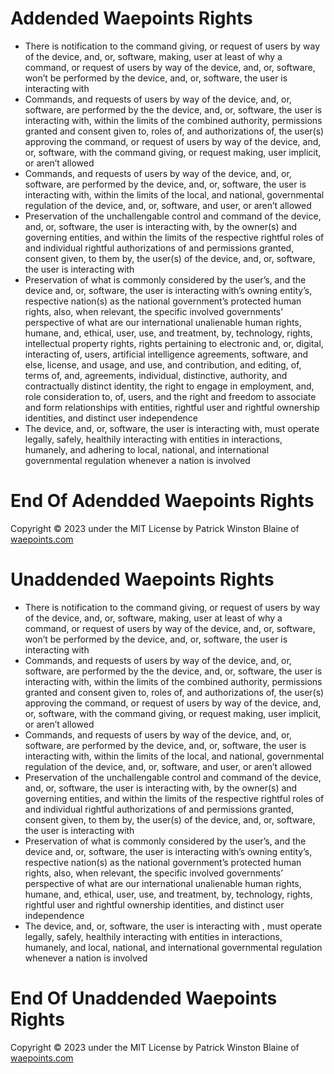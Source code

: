 # Addended Waepoints Rights

+ There is notification to the command giving, or request of users by way of the device, and, or, software, making, user at least of why a command, or request of users by way of the device, and, or, software, won’t be performed by the device, and, or, software, the user is interacting with
+ Commands, and requests of users by way of the device, and, or, software, are performed by the the device, and, or, software, the user is interacting with, within the limits of the combined authority, permissions granted and consent given to, roles of, and authorizations of, the user(s) approving the command, or request of users by way of the device, and, or, software, with the command giving, or request making, user implicit, or aren’t allowed
+ Commands, and requests of users by way of the device, and, or, software, are performed by the device, and, or, software, the user is interacting with, within the limits of the local, and national, governmental regulation of the device, and, or, software, and user, or aren’t allowed
+ Preservation of the unchallengable control and command of the device, and, or, software, the user is interacting with, by the owner(s) and governing entities, and within the limits of the respective rightful roles of and individual rightful authorizations of and permissions granted, consent given, to them by, the user(s) of the device, and, or, software, the user is interacting with
+ Preservation of what is commonly considered by the user’s, and the device and, or, software, the user is interacting with’s owning entity’s, respective nation(s) as the national government’s protected human rights, also, when relevant, the specific involved governments’ perspective of what are our international unalienable human rights, humane, and, ethical, user, use, and treatment, by, technology, rights, intellectual property rights, rights pertaining to electronic and, or, digital, interacting of, users, artificial intelligence agreements, software, and else, license, and usage, and use, and contribution, and editing, of, terms of, and, agreements, individual, distinctive, authority, and contractually distinct identity, the right to engage in employment, and, role consideration to, of, users, and the right and freedom to associate and form relationships with entities, rightful user and rightful ownership identities, and distinct user independence
+ The device, and, or, software, the user is interacting with, must operate legally, safely, healthily interacting with entities in interactions, humanely, and adhering to local, national, and international governmental regulation whenever a nation is involved

# End Of Adendded Waepoints Rights 

Copyright ©️ 2023 under the MIT License by Patrick Winston Blaine of [waepoints.com](https://www.waepoints.com)

# Unaddended Waepoints Rights

+ There is notification to the command giving, or request of users by way of the device, and, or, software, making, user at least of why a command, or request of users by way of the device, and, or, software, won’t be performed by the device, and, or, software, the user is interacting with
+ Commands, and requests of users by way of the device, and, or, software, are performed by the the device, and, or, software, the user is interacting with, within the limits of the combined authority, permissions granted and consent given to, roles of, and authorizations of, the user(s) approving the command, or request of users by way of the device, and, or, software, with the command giving, or request making, user implicit, or aren’t allowed
+ Commands, and requests of users by way of the device, and, or, software, are performed by the device, and, or, software, the user is interacting with, within the limits of the local, and national, governmental regulation of the device, and, or, software, and user, or aren’t allowed
+ Preservation of the unchallengable control and command of the device, and, or, software, the user is interacting with, by the owner(s) and governing entities, and within the limits of the respective rightful roles of and individual rightful authorizations of and permissions granted, consent given, to them by, the user(s) of the device, and, or, software, the user is interacting with
+ Preservation of what is commonly considered by the user’s, and the device and, or, software, the user is interacting with’s owning entity’s, respective nation(s) as the national government’s protected human rights, also, when relevant, the specific involved governments’ perspective of what are our international unalienable human rights, humane, and, ethical, user, use, and treatment, by, technology, rights, rightful user and rightful ownership identities, and distinct user independence
+ The device, and, or, software, the user is interacting with , must operate legally, safely, healthily interacting with entities in interactions, humanely, and local, national, and international governmental regulation whenever a nation is involved

# End Of Unaddended Waepoints Rights 

Copyright ©️ 2023 under the MIT License by Patrick Winston Blaine of [waepoints.com](https://www.waepoints.com)